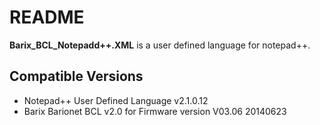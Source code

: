 README
======
**Barix_BCL_Notepadd++.XML** is a user defined language for notepad++.

## Compatible Versions
* Notepad++ User Defined Language v2.1.0.12 
* Barix Barionet BCL v2.0 for Firmware version V03.06 20140623